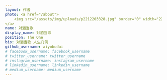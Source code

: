 ```yaml
---
layout: 作者
photo: <a href="/about">
    <img src="/assets/img/uploads/p2212203328.jpg" border="0" width="220" height="100">
</a> 
name: 对酒当歌
display_name: 对酒当歌
position: The One
bio: 对酒当歌 人生几何
github_username: aiyobudui
# facebook_username: facebook_username
# twitter_username: twitter_username
# instagram_username: instagram_username
# linkedin_username: linkedin_username
# medium_username: medium_username
---
```

